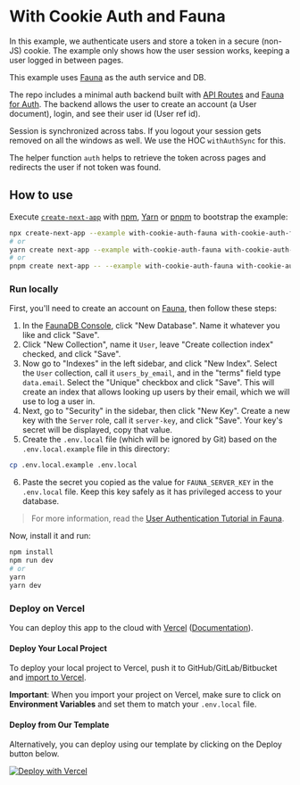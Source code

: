 # With Cookie Auth and Fauna

In this example, we authenticate users and store a token in a secure (non-JS) cookie. The example only shows how the user session works, keeping a user logged in between pages.

This example uses [Fauna](https://fauna.com/) as the auth service and DB.

The repo includes a minimal auth backend built with [API Routes](https://nextjs.org/docs/api-routes/introduction) and [Fauna for Auth](https://app.fauna.com/tutorials/authentication). The backend allows the user to create an account (a User document), login, and see their user id (User ref id).

Session is synchronized across tabs. If you logout your session gets removed on all the windows as well. We use the HOC `withAuthSync` for this.

The helper function `auth` helps to retrieve the token across pages and redirects the user if not token was found.

## How to use

Execute [`create-next-app`](https://github.com/vercel/next.js/tree/canary/packages/create-next-app) with [npm](https://docs.npmjs.com/cli/init), [Yarn](https://yarnpkg.com/lang/en/docs/cli/create/) or [pnpm](https://pnpm.io/) to bootstrap the example:

```bash
npx create-next-app --example with-cookie-auth-fauna with-cookie-auth-fauna-app
# or
yarn create next-app --example with-cookie-auth-fauna with-cookie-auth-fauna-app
# or
pnpm create next-app -- --example with-cookie-auth-fauna with-cookie-auth-fauna-app
```

### Run locally

First, you'll need to create an account on [Fauna](https://fauna.com/), then follow these steps:

1. In the [FaunaDB Console](https://dashboard.fauna.com/), click "New Database". Name it whatever you like and click "Save".
2. Click "New Collection", name it `User`, leave "Create collection index" checked, and click "Save".
3. Now go to "Indexes" in the left sidebar, and click "New Index". Select the `User` collection, call it `users_by_email`, and in the "terms" field type `data.email`. Select the "Unique" checkbox and click "Save". This will create an index that allows looking up users by their email, which we will use to log a user in.
4. Next, go to "Security" in the sidebar, then click "New Key". Create a new key with the `Server` role, call it `server-key`, and click "Save". Your key's secret will be displayed, copy that value.
5. Create the `.env.local` file (which will be ignored by Git) based on the `.env.local.example` file in this directory:

```bash
cp .env.local.example .env.local
```

6. Paste the secret you copied as the value for `FAUNA_SERVER_KEY` in the `.env.local` file. Keep this key safely as it has privileged access to your database.

> For more information, read the [User Authentication Tutorial in Fauna](https://app.fauna.com/tutorials/authentication).

Now, install it and run:

```bash
npm install
npm run dev
# or
yarn
yarn dev
```

### Deploy on Vercel

You can deploy this app to the cloud with [Vercel](https://vercel.com?utm_source=github&utm_medium=readme&utm_campaign=next-example) ([Documentation](https://nextjs.org/docs/deployment)).

#### Deploy Your Local Project

To deploy your local project to Vercel, push it to GitHub/GitLab/Bitbucket and [import to Vercel](https://vercel.com/new?utm_source=github&utm_medium=readme&utm_campaign=next-example).

**Important**: When you import your project on Vercel, make sure to click on **Environment Variables** and set them to match your `.env.local` file.

#### Deploy from Our Template

Alternatively, you can deploy using our template by clicking on the Deploy button below.

[![Deploy with Vercel](https://vercel.com/button)](https://vercel.com/new/git/external?repository-url=https://github.com/vercel/next.js/tree/canary/examples/with-cookie-auth-fauna&project-name=with-cookie-auth-fauna&repository-name=with-cookie-auth-fauna&env=FAUNA_SERVER_KEY&envDescription=API%20Keys%20required%20by%20Fauna%20CMS&envLink=https://github.com/vercel/next.js/tree/canary/examples/with-cookie-auth-fauna%23run-locally)
